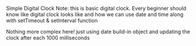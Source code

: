 Simple Digital Clock
Note: this is basic digital clock. Every beginner should know like digital clock looks like and how we can use date and time along with setTimeout & setInterval function

Nothing more complex here! just using date build-in object and updating the clock after each 1000 milliseconds